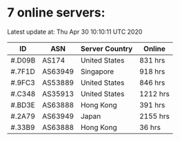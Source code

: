 # 7 online servers:

Latest update at: Thu Apr 30 10:10:11 UTC 2020

| ID | ASN | Server Country | Online |
| -- | --- | -------------- | ------ |
| #.D09B | AS174 | United States | 831 hrs |
| #.7F1D | AS63949 | Singapore | 918 hrs |
| #.9FC3 | AS53889 | United States | 846 hrs |
| #.C348 | AS35913 | United States | 1212 hrs |
| #.BD3E | AS63888 | Hong Kong | 391 hrs |
| #.2A79 | AS63949 | Japan | 2155 hrs |
| #.33B9 | AS63888 | Hong Kong | 36 hrs |

